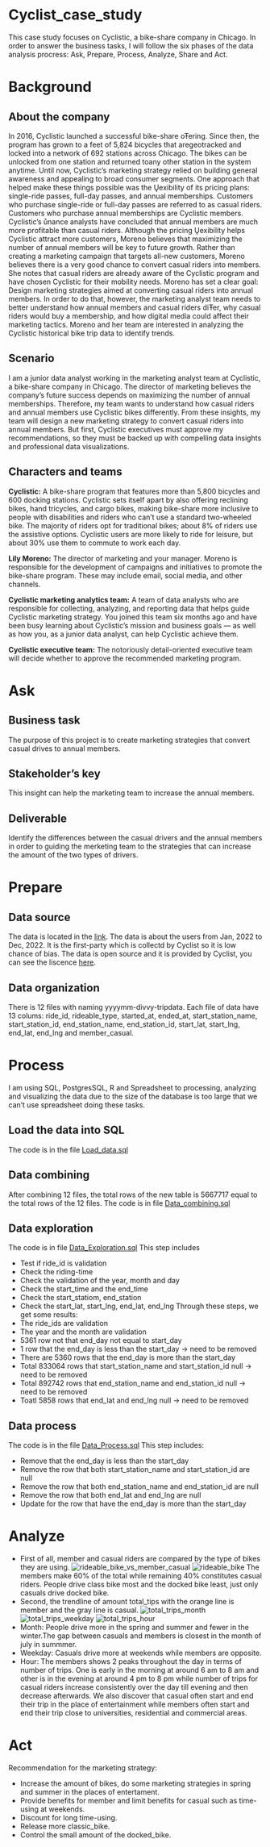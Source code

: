 # Cyclist_case_study
This case study focuses on Cyclistic, a bike-share company in Chicago. In order to answer the business tasks, I will follow the six phases of the data analysis procress: Ask, Prepare, Process, Analyze, Share and Act.
# Background
## About the company
In 2016, Cyclistic launched a successful bike-share oŦering. Since then, the program has grown to a feet of 5,824 bicycles that aregeotracked and locked into a network of 692 stations across Chicago. The bikes can be unlocked from one station and returned toany other station in the system anytime. Until now, Cyclistic’s marketing strategy relied on building general awareness and appealing to broad consumer segments. One approach that helped make these things possible was the Ųexibility of its pricing plans: single-ride passes, full-day passes, and annual memberships. Customers who purchase single-ride or full-day passes are referred to as casual riders. Customers who purchase annual memberships are Cyclistic members. Cyclistic’s ůnance analysts have concluded that annual members are much more profitable than casual riders. Although the pricing Ųexibility helps Cyclistic attract more customers, Moreno believes that maximizing the number of annual members will be key to future growth. Rather than creating a marketing campaign that targets all-new customers, Moreno believes there is a very good chance to convert casual riders into members. She notes that casual riders are already aware of the Cyclistic program and have chosen Cyclistic for their mobility needs. Moreno has set a clear goal: Design marketing strategies aimed at converting casual riders into annual members. In order to do that, however, the marketing analyst team needs to better understand how annual members and casual riders diŦer, why casual
riders would buy a membership, and how digital media could affect their marketing tactics. Moreno and her team are interested in analyzing the Cyclistic historical bike trip data to identify trends.
## Scenario
I am a junior data analyst working in the marketing analyst team at Cyclistic, a bike-share company in Chicago. The director of marketing believes the company’s future success depends on maximizing the number of annual memberships. Therefore, my team wants to understand how casual riders and annual members use Cyclistic bikes differently. From these insights, my team will
design a new marketing strategy to convert casual riders into annual members. But first, Cyclistic executives must approve my recommendations, so they must be backed up with compelling data insights and professional data visualizations.
## Characters and teams
**Cyclistic:** A bike-share program that features more than 5,800 bicycles and 600 docking stations. Cyclistic sets itself apart by also offering reclining bikes, hand tricycles, and cargo bikes, making bike-share more inclusive to people with disabilities and riders who can’t use a standard two-wheeled bike. The majority of riders opt for traditional bikes; about 8% of riders use the assistive options. Cyclistic users are more likely to ride for leisure, but about 30% use them to commute to work each day.

**Lily Moreno:** The director of marketing and your manager. Moreno is responsible for the development of campaigns and initiatives to promote the bike-share program. These may include email, social media, and other channels.

**Cyclistic marketing analytics team:** A team of data analysts who are responsible for collecting, analyzing, and reporting data that helps guide Cyclistic marketing strategy. You joined this team six months ago and have been busy learning about Cyclistic’s mission and business goals — as well as how you, as a junior data analyst, can help Cyclistic achieve them.

**Cyclistic executive team:** The notoriously detail-oriented executive team will decide whether to approve the recommended marketing program.
# Ask
## Business task
The purpose of this project is to create marketing strategies that convert casual drives to annual members.
## Stakeholder’s key
This insight can help the marketing team to increase the annual members.
## Deliverable
Identify the differences between the casual drivers and the annual members in order to guiding the merketing team to the strategies that can increase the amount of the two types of drivers.
# Prepare
## Data source
The data is located in the [link](https://divvy-tripdata.s3.amazonaws.com/index.html). The data is about the users from Jan, 2022 to Dec, 2022. It is the first-party which is collectd by Cyclist so it is low chance of bias. The data is open source and it is provided by Cyclist, you can see the liscence [here](https://divvybikes.com/data-license-agreement).
## Data organization
There is 12 files with naming yyyymm-divvy-tripdata. Each file of data have 13 colums: ride_id, rideable_type, started_at, ended_at, start_station_name, start_station_id, end_station_name, end_station_id, start_lat, start_lng, end_lat, end_lng and member_casual.
# Process
I am using SQL, PostgresSQL, R and Spreadsheet to processing, analyzing and visualizing the data due to the size of the database is too large that we can’t use spreadsheet doing these tasks.
## Load the data into SQL
The code is in the file [Load_data.sql](https://github.com/maichi0568/Cyclist_case_study/commit/6c8115c6e5719689361cf6290b7da2502c3f68ac)
## Data combining
After combining 12 files, the total rows of the new table is 5667717 equal to the total rows of the 12 files.
The code is in file [Data_combining.sql](https://github.com/maichi0568/Cyclist_case_study/blob/main/Data_combine.sql)
## Data exploration
The code is in file [Data_Exploration.sql](https://github.com/maichi0568/Cyclist_case_study/blob/main/Data_Exploration.sql)
This step includes 
* Test if ride_id is validation
* Check the riding-time
* Check the validation of the year, month and day
* Check the start_time and the end_time
* Check the start_statiom, end_station
* Check the start_lat, start_lng, end_lat, end_lng
Through these steps, we get some results:
* The ride_ids are validation
* The year and the month are validation
* 5361 row not that end_day not equal to start_day
* 1 row that the end_day is less than the start_day -> need to be removed
* There are 5360 rows that the end_day is more than the start_day
* Total 833064 rows that start_station_name and start_station_id null -> need to be removed
* Total 892742 rows that end_station_name and end_station_id null -> need to be removed
* Toatl 5858 rows that end_lat and end_lng null -> need to be removed
## Data process
The code is in the file [Data_Process.sql](https://github.com/maichi0568/Cyclist_case_study/blob/main/Data_Process.sql)
This step includes:
* Remove that the end_day is less than the start_day
* Remove the row that both start_station_name and start_station_id are null
* Remove the row that both end_station_name and end_station_id are null
* Remove the row that both end_lat and end_lng are null
* Update for the row that have the end_day is more than the start_day
# Analyze
* First of all, member and casual riders are compared by the type of bikes they are using.
![rideable_bike_vs_member_casual](https://scontent.fhan5-10.fna.fbcdn.net/v/t1.15752-9/381518819_329035286283733_4057453054936913240_n.png?_nc_cat=101&ccb=1-7&_nc_sid=ae9488&_nc_ohc=ssi0lOn_-zEAX87RqRe&_nc_ht=scontent.fhan5-10.fna&_nc_e2o=s&oh=03_AdRzTHfq9EqL7EEqW6cyfQN9DL6DBpDPp5Lkra_cwamRxg&oe=6537E08C)
![rideable_bike](https://scontent.fhan15-1.fna.fbcdn.net/v/t1.15752-9/383354557_839292230989406_6680279656416424035_n.png?_nc_cat=101&ccb=1-7&_nc_sid=ae9488&_nc_ohc=M6chIrsSYvcAX9gKy-3&_nc_ht=scontent.fhan15-1.fna&_nc_e2o=s&oh=03_AdSm3hhzoNiH6B2fEK9zhQ1Q_BL6N1pCUGl2NnlfF_MSUg&oe=6537D87E)
The members make 60% of the total while remaining 40% constitutes casual riders. People drive class bike most and the docked bike least, just only casuals drive docked bike.
* Second, the trendline of amount total_tips with the orange line is member and the gray line is casual.
![total_trips_month](https://scontent.fhan15-2.fna.fbcdn.net/v/t1.15752-9/383294195_1977506955957993_5125029611504631027_n.png?_nc_cat=100&ccb=1-7&_nc_sid=ae9488&_nc_ohc=7J1Lqt0uac8AX-tGAQV&_nc_ht=scontent.fhan15-2.fna&_nc_e2o=s&oh=03_AdSeZzn7GbQDlWLMOGfzr6JFyLTbVYFnVC05TuiIMVMZRw&oe=6537DB84)
![total_trips_weekday](https://scontent.fhan15-1.fna.fbcdn.net/v/t1.15752-9/383700819_1116208819342155_6743714241626409680_n.png?_nc_cat=101&ccb=1-7&_nc_sid=ae9488&_nc_ohc=PKPrk0lEwoIAX-EJ_6-&_nc_ht=scontent.fhan15-1.fna&_nc_e2o=s&oh=03_AdS3l7WoxUeQ-mYYIhcwoF3fwViti6jCeFzPdsb0-AYIVA&oe=6537EE29)
![total_trips_hour](https://scontent.fhan15-1.fna.fbcdn.net/v/t1.15752-9/383549906_1046412943454489_6696580142538637853_n.png?_nc_cat=108&ccb=1-7&_nc_sid=ae9488&_nc_ohc=8kM8xSuWslYAX9mTIsx&_nc_ht=scontent.fhan15-1.fna&_nc_e2o=s&oh=03_AdR7OS79hj3SqZVfennBUUuFHorM8lzEGo6J0oBRaKYtNQ&oe=6537E55B)
* Month: People drive more in the spring and summer and fewer in the winter.The gap between casuals and members is closest in the month of july in summmer.
* Weekday: Casuals drive more at weekends while members are opposite.
* Hour: The members shows 2 peaks throughout the day in terms of number of trips. One is early in the morning at around 6 am to 8 am and other is in the evening at around 4 pm to 8 pm while number of trips for casual riders increase consistently over the day till evening and then decrease afterwards.
We also discover that casual often start and end their trip in the place of entertainment while members often start and end their trip close to universities, residential and commercial areas.
# Act
Recommendation for the marketing strategy:
* Increase the amount of bikes, do some marketing strategies in spring and summer in the places of entertament.
* Provide benefits for member and limit benefits for casual such as time-using at weekends.
* Discount for long time-using.
* Release more classic_bike.
* Control the small amount of the docked_bike.
